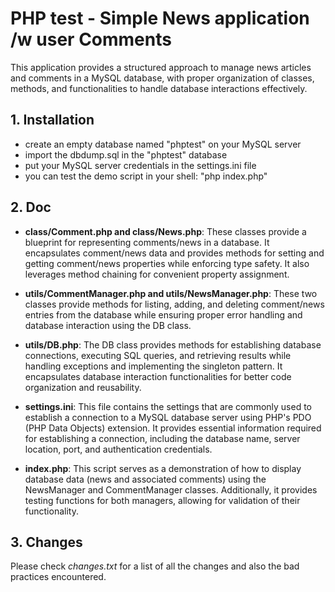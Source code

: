 # PHP test - Simple News application /w user Comments
This application provides a structured approach to manage news articles and comments in a MySQL database, with proper organization of classes, methods, and functionalities to handle database interactions effectively.

## 1. Installation
* create an empty database named "phptest" on your MySQL server
* import the dbdump.sql in the "phptest" database
* put your MySQL server credentials in the settings.ini file
* you can test the demo script in your shell: "php index.php"

## 2. Doc

* **class/Comment.php and class/News.php**:
These classes provide a blueprint for representing comments/news in a database. It encapsulates comment/news data and provides methods for setting and getting comment/news properties while enforcing type safety. It also leverages method chaining for convenient property assignment.

* **utils/CommentManager.php and utils/NewsManager.php**:
These two classes provide methods for listing, adding, and deleting comment/news entries from the database while ensuring proper error handling and database interaction using the DB class.

* **utils/DB.php**:
The DB class provides methods for establishing database connections, executing SQL queries, and retrieving results while handling exceptions and implementing the singleton pattern. It encapsulates database interaction functionalities for better code organization and reusability.

* **settings.ini**:
This file contains the settings that are commonly used to establish a connection to a MySQL database server using PHP's PDO (PHP Data Objects) extension. It provides essential information required for establishing a connection, including the database name, server location, port, and authentication credentials.

* **index.php**:
This script serves as a demonstration of how to display database data (news and associated comments) using the NewsManager and CommentManager classes. Additionally, it provides testing functions for both managers, allowing for validation of their functionality.

## 3. Changes

Please check *changes.txt* for a list of all the changes and also the bad practices encountered.
